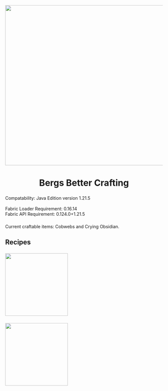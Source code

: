 <div align="center">
  <img height="512" src="https://i.imgur.com/Odd0QQm.png"  />
</div>

###

<h1 align="center">Bergs Better Crafting</h1>

###

<p align="left">Compatability: Java Edition version 1.21.5<br><br>Fabric Loader Requirement: 0.16.14<br>Fabric API Requirement: 0.124.0+1.21.5</p>

###

<p align="left">Current craftable items: Cobwebs and Crying Obsidian.</p>

###

<h2 align="left">Recipes</h2>

###

<div align="left">
  <img height="200" src="https://i.imgur.com/JV2kekF.png"  />
</div>

###

<div align="left">
  <img height="200" src="https://i.imgur.com/KErteOF.png"  />
</div>

###
